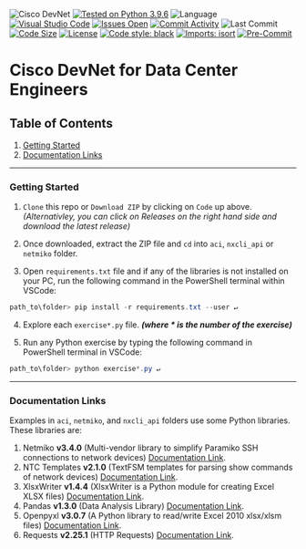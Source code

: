 ![Cisco DevNet](https://img.shields.io/badge/Cisco-DevNet-blue)
[![Tested on Python 3.9.6](https://img.shields.io/badge/Python%203.6+-white.svg?logo=python)](https://www.python.org/downloads)
![Language](https://img.shields.io/github/languages/top/Tes3awy/DataCenter-DevNet)
[![Visual Studio Code](https://img.shields.io/badge/1.58.0-blue.svg?logo=visual-studio-code)](https://code.visualstudio.com/)
[![Issues Open](https://img.shields.io/github/issues/Tes3awy/DataCenter-DevNet)](https://github.com/Tes3awy/DataCenter-DevNet/issues)
[![Commit Activity](https://img.shields.io/github/commit-activity/m/Tes3awy/DataCenter-DevNet)](https://github.com/Tes3awy/DataCenter-DevNet/commits/main)
![Last Commit](https://img.shields.io/github/last-commit/Tes3awy/DataCenter-DevNet)
[![Code Size](https://img.shields.io/github/languages/code-size/Tes3awy/DataCenter-DevNet?color=green)](https://github.com/Tes3awy/DataCenter-DevNet)
[![License](https://img.shields.io/github/license/Tes3awy/DataCenter-DevNet?color=purple&label=LICENSE&logo=MIT)](https://github.com/Tes3awy/DataCenter-DevNet/blob/main/LICENSE)
[![Code style: black](https://img.shields.io/badge/code%20style-black-000000.svg)](https://github.com/psf/black)
[![Imports: isort](https://img.shields.io/badge/%20imports-isort-%231674b1?style=flat&labelColor=ef8336)](https://pycqa.github.io/isort/)
[![Pre-Commit](https://img.shields.io/badge/pre--commit-enabled-brightgreen?logo=pre-commit&logoColor=white)](https://github.com/pre-commit/pre-commit)

# Cisco DevNet for Data Center Engineers

## Table of Contents

1. [Getting Started](#getting-started)
2. [Documentation Links](#documentation-links)

---

### Getting Started

1. `Clone` this repo or `Download ZIP` by clicking on `Code` up above.
   _(Alternativley, you can click on Releases on the right hand side and download the latest release)_

2. Once downloaded, extract the ZIP file and `cd` into `aci`, `nxcli_api` or `netmiko` folder.

3. Open `requirements.txt` file and if any of the libraries is not installed on your PC, run the following command in the PowerShell terminal within VSCode:

```powershell
path_to\folder> pip install -r requirements.txt --user ↵
```

4. Explore each `exercise*.py` file. _**(where **\*** is the number of the exercise)**_

5. Run any Python exercise by typing the following command in PowerShell terminal in VSCode:

```powershell
path_to\folder> python exercise*.py ↵
```

---

### Documentation Links

Examples in `aci`, `netmiko`, and `nxcli_api` folders use some Python libraries. These libraries are:

1. Netmiko **v3.4.0** (Multi-vendor library to simplify Paramiko SSH connections to network devices) [Documentation Link](https://github.com/ktbyers/netmiko/blob/develop/README.md).
2. NTC Templates **v2.1.0** (TextFSM templates for parsing show commands of network devices) [Documentation Link](https://github.com/networktocode/ntc-templates).
3. XlsxWriter **v1.4.4** (XlsxWriter is a Python module for creating Excel XLSX files) [Documentation Link](https://xlsxwriter.readthedocs.io/).
4. Pandas **v1.3.0** (Data Analysis Library) [Documentation Link](https://pandas.pydata.org/docs/).
5. Openpyxl **v3.0.7** (A Python library to read/write Excel 2010 xlsx/xlsm files) [Documentation Link](https://openpyxl.readthedocs.io/en/stable/).
6. Requests **v2.25.1** (HTTP Requests) [Documentation Link](https://docs.python-requests.org/en/master/).
